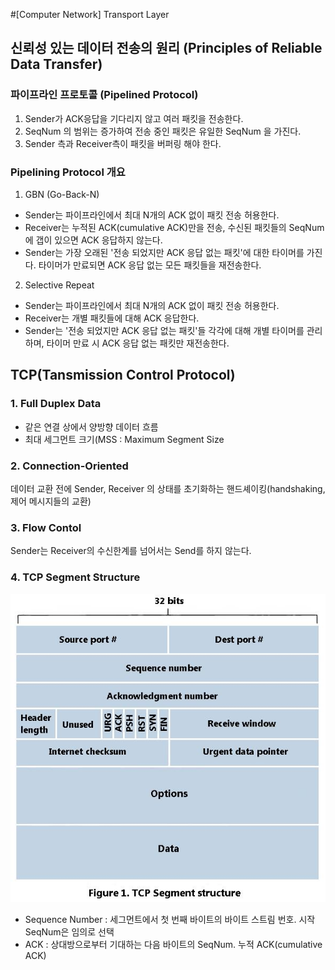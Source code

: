 #[Computer Network] Transport Layer

## 신뢰성 있는 데이터 전송의 원리 (Principles of Reliable Data Transfer)

### 파이프라인 프로토콜 (Pipelined Protocol)
1. Sender가 ACK응답을 기다리지 않고 여러 패킷을 전송한다.
2. SeqNum 의 범위는 증가하여 전송 중인 패킷은 유일한 SeqNum 을 가진다. 
3. Sender 측과 Receiver측이 패킷을 버퍼링 해야 한다. 

### Pipelining Protocol 개요
1. GBN (Go-Back-N) 
- Sender는 파이프라인에서 최대 N개의 ACK 없이 패킷 전송 허용한다.
- Receiver는 누적된 ACK(cumulative ACK)만을 전송, 수신된 패킷들의 SeqNum에 갭이 있으면 ACK 응답하지 않는다.
- Sender는 가장 오래된 '전송 되었지만 ACK 응답 없는 패킷'에 대한 타이머를 가진다. 타이머가 만료되면 ACK 응답 없는 모든 패킷들을 재전송한다.

2. Selective Repeat
 - Sender는 파이프라인에서 최대 N개의 ACK 없이 패킷 전송 허용한다.
 - Receiver는 개별 패킷들에 대해 ACK 응답한다.
 - Sender는 '전송 되었지만 ACK 응답 없는 패킷'들 각각에 대해 개별 타이머를 관리하며, 타이머 만료 시 ACK 응답 없는 패킷만 재전송한다.

## TCP(Tansmission Control Protocol)
### 1. Full Duplex Data 
- 같은 연결 상에서 양방향 데이터 흐름
- 최대 세그먼트 크기(MSS : Maximum Segment Size

### 2. Connection-Oriented
데이터 교환 전에 Sender, Receiver 의 상태를 초기화하는 핸드셰이킹(handshaking, 제어 메시지들의 교환)

### 3. Flow Contol 
Sender는 Receiver의 수신한계를 넘어서는 Send를 하지 않는다.

### 4. TCP Segment Structure
![TCP_Segment_Structure](../images/TCP_Segment_structure.jpg)
- Sequence Number : 세그먼트에서 첫 번째 바이트의 바이트 스트림 번호. 시작 SeqNum은 임의로 선택
- ACK : 상대방으로부터 기대하는 다음 바이트의 SeqNum. 누적 ACK(cumulative ACK)

